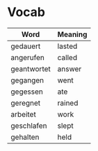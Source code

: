 # Vocab

| Word | Meaning |
| ---- | ---- |
| gedauert | lasted |
| angerufen | called |
| geantwortet | answer |
| gegangen | went |
| gegessen | ate |
| geregnet | rained |
| arbeitet | work |
| geschlafen | slept |
| gehalten | held |

